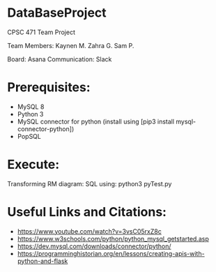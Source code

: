# DataBaseProject
CPSC 471 Team Project

Team Members:
Kaynen M.
Zahra G.
Sam P.

Board: Asana
Communication: Slack


# Prerequisites:
- MySQL 8
- Python 3
- MySQL connector for python
    (install using [pip3 install mysql-connector-python])
- PopSQL


# Execute:
Transforming RM diagram: SQL
using: python3 pyTest.py 


# Useful Links and Citations:
- https://www.youtube.com/watch?v=3vsC05rxZ8c
- https://www.w3schools.com/python/python_mysql_getstarted.asp
- https://dev.mysql.com/downloads/connector/python/
- https://programminghistorian.org/en/lessons/creating-apis-with-python-and-flask
